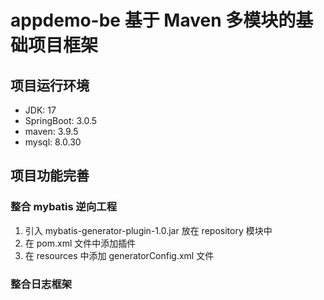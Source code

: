 # appdemo-be 基于 Maven 多模块的基础项目框架
## 项目运行环境
* JDK: 17
* SpringBoot: 3.0.5
* maven: 3.9.5
* mysql: 8.0.30

## 项目功能完善
### 整合 mybatis 逆向工程 
1. 引入 mybatis-generator-plugin-1.0.jar 放在 repository 模块中
2. 在 pom.xml 文件中添加插件
3. 在 resources 中添加 generatorConfig.xml 文件

### 整合日志框架
